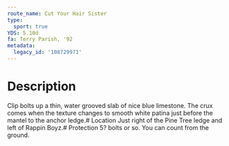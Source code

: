 ```yaml
---
route_name: Cut Your Hair Sister
type:
  sport: true
YDS: 5.10d
fa: Terry Parish, '92
metadata:
  legacy_id: '108729971'
---
```

# Description
Clip bolts up a thin, water grooved slab of nice blue limestone. The crux comes when the texture changes to smooth white patina just before the mantel to the anchor ledge.# Location
Just right of the Pine Tree ledge and left of Rappin Boyz.# Protection
5? bolts or so. You can count from the ground.
